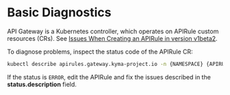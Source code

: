 # Basic Diagnostics

API Gateway is a Kubernetes controller, which operates on APIRule custom resources (CRs). See [Issues When Creating an APIRule in version v1beta2](./03-40-api-rule-troubleshooting.md).

To diagnose problems, inspect the status code of the APIRule CR:

   ```bash
   kubectl describe apirules.gateway.kyma-project.io -n {NAMESPACE} {APIRULE_NAME}
   ```

If the status is `ERROR`, edit the APIRule and fix the issues described in the **status.description** field.